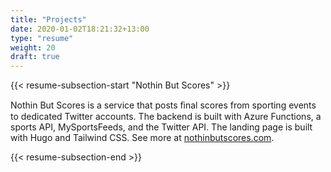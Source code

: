 ```yaml
---
title: "Projects"
date: 2020-01-02T18:21:32+13:00
type: "resume"
weight: 20
draft: true
---
```


{{< resume-subsection-start "Nothin But Scores" >}}

Nothin But Scores is a service that posts ﬁnal scores from sporting events to dedicated Twitter accounts. The backend is built with Azure Functions, a sports API, MySportsFeeds, and the Twitter API. The landing page is built with Hugo and Tailwind CSS. See more at [nothinbutscores.com](https://nothinbutscores.com).

{{< resume-subsection-end >}}
